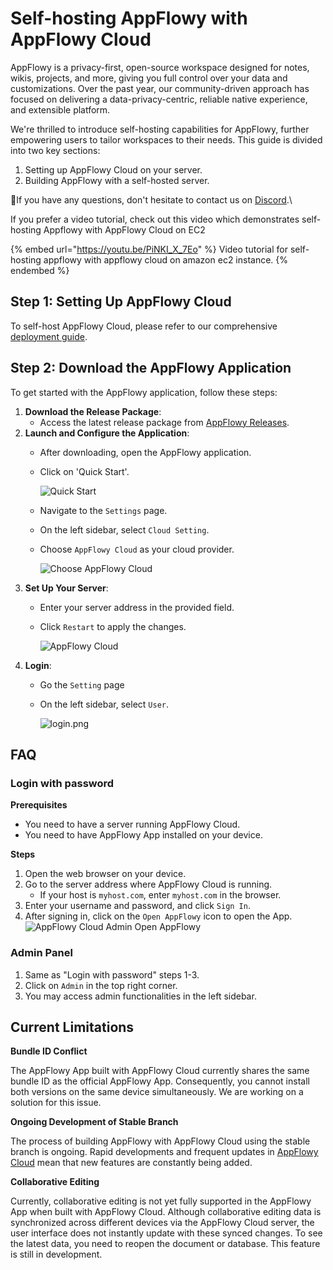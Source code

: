 # Self-hosting AppFlowy with AppFlowy Cloud

AppFlowy is a privacy-first, open-source workspace designed for notes, wikis, projects, and more, giving you full control over your data and customizations. Over the past year, our community-driven approach has focused on delivering a data-privacy-centric, reliable native experience, and extensible platform.

We're thrilled to introduce self-hosting capabilities for AppFlowy, further empowering users to tailor workspaces to their needs. This guide is divided into two key sections:

1. Setting up AppFlowy Cloud on your server.
2. Building AppFlowy with a self-hosted server.

🙏If you have any questions, don't hesitate to contact us on [Discord](https://discord.gg/9Q2xaN37tV).\\

If you prefer a video tutorial, check out this video which demonstrates self-hosting Appflowy with AppFlowy Cloud on EC2

{% embed url="https://youtu.be/PiNKI_X_7Eo" %}
Video tutorial for self-hosting appflowy with appflowy cloud on amazon ec2 instance.
{% endembed %}

## Step 1: Setting Up AppFlowy Cloud

To self-host AppFlowy Cloud, please refer to our comprehensive [deployment guide](https://github.com/AppFlowy-IO/AppFlowy-Cloud/blob/main/doc/DEPLOYMENT.md).

## Step 2: Download the AppFlowy Application

To get started with the AppFlowy application, follow these steps:

1. **Download the Release Package**:
   * Access the latest release package from [AppFlowy Releases](https://github.com/AppFlowy-IO/AppFlowy/releases).
2. **Launch and Configure the Application**:
   * After downloading, open the AppFlowy application.
   *   Click on 'Quick Start'.

       ![Quick Start](https://1003959744-files.gitbook.io/~/files/v0/b/gitbook-x-prod.appspot.com/o/spaces%2Fvs4LQcuzr0JR34ApS5sM%2Fuploads%2Fgit-blob-0e18b575fe4429c6108b56586071d49cf8935956%2Fquick_start.png?alt=media)
   * Navigate to the `Settings` page.
   * On the left sidebar, select `Cloud Setting`.
   *   Choose `AppFlowy Cloud` as your cloud provider.

       ![Choose AppFlowy Cloud](https://1003959744-files.gitbook.io/~/files/v0/b/gitbook-x-prod.appspot.com/o/spaces%2Fvs4LQcuzr0JR34ApS5sM%2Fuploads%2Fgit-blob-85d4f1b2f799a8edb21ae1e93284e26c791b03fe%2Fchoose_appflowy_cloud.png?alt=media)
3. **Set Up Your Server**:
   * Enter your server address in the provided field.
   *   Click `Restart` to apply the changes.

       ![AppFlowy Cloud](https://1003959744-files.gitbook.io/~/files/v0/b/gitbook-x-prod.appspot.com/o/spaces%2Fvs4LQcuzr0JR34ApS5sM%2Fuploads%2Fgit-blob-3ab35dd6989c9fdf2ab68f40638a30a9f6850374%2Ffill_appflowy_cloud.png?alt=media)
4. **Login**:
   * Go the `Setting` page
   *   On the left sidebar, select `User`.

       ![login.png](https://1003959744-files.gitbook.io/~/files/v0/b/gitbook-x-prod.appspot.com/o/spaces%2Fvs4LQcuzr0JR34ApS5sM%2Fuploads%2Fgit-blob-152469f425341b3f67d72ec8ee64fe714afc4bb6%2Flogin_page.png?alt=media)

## FAQ

### Login with password

**Prerequisites**

* You need to have a server running AppFlowy Cloud.
* You need to have AppFlowy App installed on your device.

**Steps**

1. Open the web browser on your device.
2. Go to the server address where AppFlowy Cloud is running.
   * If your host is `myhost.com`, enter `myhost.com` in the browser.
3. Enter your username and password, and click `Sign In`.
4. After signing in, click on the `Open AppFlowy` icon to open the App. ![AppFlowy Cloud Admin Open AppFlowy](https://1003959744-files.gitbook.io/~/files/v0/b/gitbook-x-prod.appspot.com/o/spaces%2Fvs4LQcuzr0JR34ApS5sM%2Fuploads%2Fgit-blob-5ae5e46c27d2cc24caa4c0bff81bd9188e023b1e%2Fopen_appflowy.png?alt=media)

### Admin Panel

1. Same as "Login with password" steps 1-3.
2. Click on `Admin` in the top right corner.
3. You may access admin functionalities in the left sidebar.

## Current Limitations

**Bundle ID Conflict**

The AppFlowy App built with AppFlowy Cloud currently shares the same bundle ID as the official AppFlowy App. Consequently, you cannot install both versions on the same device simultaneously. We are working on a solution for this issue.

**Ongoing Development of Stable Branch**

The process of building AppFlowy with AppFlowy Cloud using the stable branch is ongoing. Rapid developments and frequent updates in [AppFlowy Cloud](https://github.com/AppFlowy-IO/AppFlowy-Cloud) mean that new features are constantly being added.

**Collaborative Editing**

Currently, collaborative editing is not yet fully supported in the AppFlowy App when built with AppFlowy Cloud. Although collaborative editing data is synchronized across different devices via the AppFlowy Cloud server, the user interface does not instantly update with these synced changes. To see the latest data, you need to reopen the document or database. This feature is still in development.
